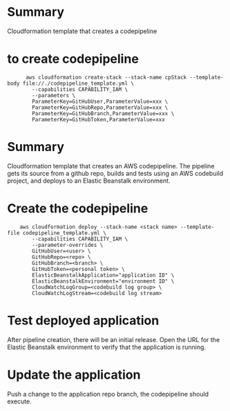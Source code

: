 # Summary
Cloudformation template that creates a codepipeline

# to create codepipeline
```
      aws cloudformation create-stack --stack-name cpStack --template-body file://./codepipeline_template.yml \
        --capabilities CAPABILITY_IAM \
        --parameters \
        ParameterKey=GitHubUser,ParameterValue=xxx \
        ParameterKey=GitHubRepo,ParameterValue=xxx \
        ParameterKey=GitHubBranch,ParameterValue=xxx \
        ParameterKey=GitHubToken,ParameterValue=xxx
```

# Summary
Cloudformation template that creates an AWS codepipeline. The pipeline gets its source from a github repo, builds and tests using an AWS codebuild project, and deploys to an Elastic Beanstalk environment.

# Create the codepipeline
```
    aws cloudformation deploy --stack-name <stack name> --template-file codepipeline_template.yml \
        --capabilities CAPABILITY_IAM \
        --parameter-overrides \
        GitHubUser=<user> \
        GitHubRepo=<repo> \
        GitHubBranch=<branch> \
        GitHubToken=<personal token> \
        ElasticBeanstalkApplication="application ID" \
        ElasticBeanstalkEnvironment="environment ID" \
        CloudWatchLogGroup=<codebuild log group> \
        CloudWatchLogStream=<codebuild log stream>
```

# Test deployed application
After pipeline creation, there will be an initial release. Open the URL for the Elastic Beanstalk environment to verify that the application is running.

# Update the application
Push a change to the application repo branch, the codepipeline should execute.

